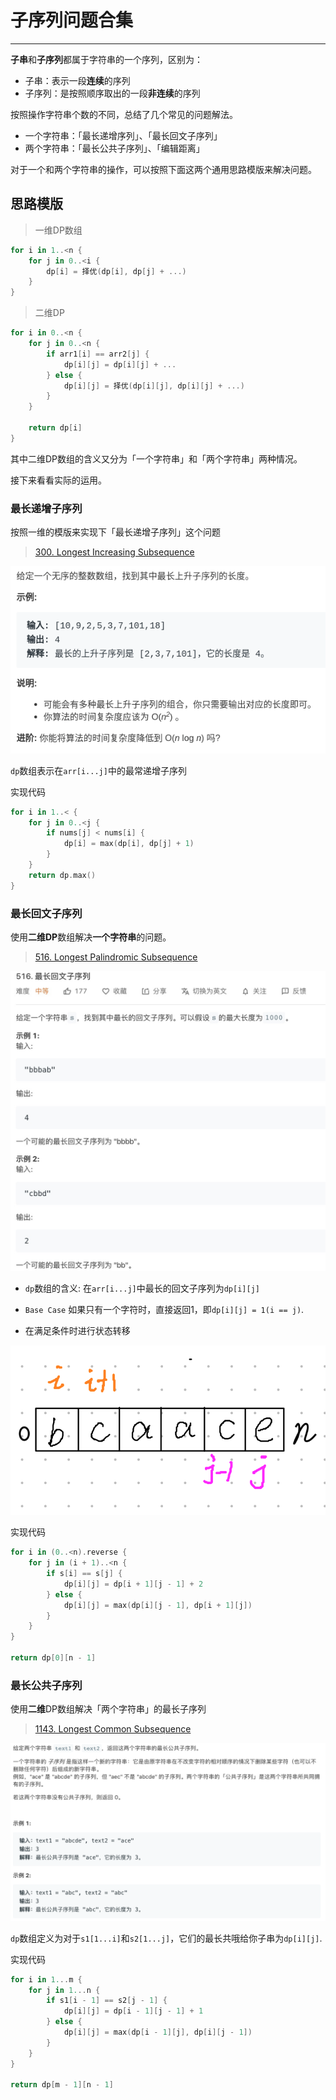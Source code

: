 # 子序列问题合集
---

**子串**和**子序列**都属于字符串的一个序列，区别为：

* 子串：表示一段**连续**的序列
* 子序列：是按照顺序取出的一段**非连续**的序列

按照操作字符串个数的不同，总结了几个常见的问题解法。

- 一个字符串：「最长递增序列」、「最长回文子序列」
- 两个字符串：「最长公共子序列」、「编辑距离」

对于一个和两个字符串的操作，可以按照下面这两个通用思路模版来解决问题。

## 思路模版
> 一维DP数组
```Swift
for i in 1..<n {
    for j in 0..<i {
        dp[i] = 择优(dp[i], dp[j] + ...)
    }
}
```
> 二维DP
```Swift
for i in 0..<n {
    for j in 0..<n {
        if arr1[i] == arr2[j] {
            dp[i][j] = dp[i][j] + ...
        } else {
            dp[i][j] = 择优(dp[i][j], dp[i][j] + ...)
        }
    }

    return dp[i]
}
```
其中二维DP数组的含义又分为「一个字符串」和「两个字符串」两种情况。

接下来看看实际的运用。

### 最长递增子序列
按照一维的模版来实现下「最长递增子序列」这个问题
> [300. Longest Increasing Subsequence](https://leetcode-cn.com/problems/longest-increasing-subsequence/)

![](images/lis.png)

`dp`数组表示在`arr[i...j]`中的最常递增子序列


实现代码
```Swift
for i in 1..< {
    for j in 0..<j {
        if nums[j] < nums[i] {
            dp[i] = max(dp[i], dp[j] + 1)
        }
    }
    return dp.max()
}
```

### 最长回文子序列
使用**二维DP**数组解决**一个字符串**的问题。
> [516. Longest Palindromic Subsequence](https://leetcode-cn.com/problems/longest-palindromic-subsequence/)

![](images/lps.jpg)

* `dp`数组的含义: 在`arr[i...j]`中最长的回文子序列为`dp[i][j]`
* `Base Case` 如果只有一个字符时，直接返回1，即`dp[i][j] = 1(i == j)`.

* 在满足条件时进行状态转移

![](images/lps-01.png)

实现代码
```Swift
for i in (0..<n).reverse {
    for j in (i + 1)..<n {
        if s[i] == s[j] {
            dp[i][j] = dp[i + 1][j - 1] + 2
        } else {
            dp[i][j] = max(dp[i][j - 1], dp[i + 1][j])
        }
    }
}

return dp[0][n - 1]

```

### 最长公共子序列
使用**二维**DP数组解决「两个字符串」的最长子序列
> [1143. Longest Common Subsequence](https://leetcode-cn.com/problems/longest-common-subsequence/)

![](images/lcs.png)

`dp`数组定义为对于`s1[1...i]`和`s2[1...j]`，它们的最长共哦给你子串为`dp[i][j]`.

实现代码
```Swift
for i in 1...m {
    for j in 1...n {
        if s1[i - 1] == s2[j - 1] {
            dp[i][j] = dp[i - 1][j - 1] + 1
        } else {
            dp[i][j] = max(dp[i - 1][j], dp[i][j - 1])
        }
    }
}

return dp[m - 1][n - 1]
```